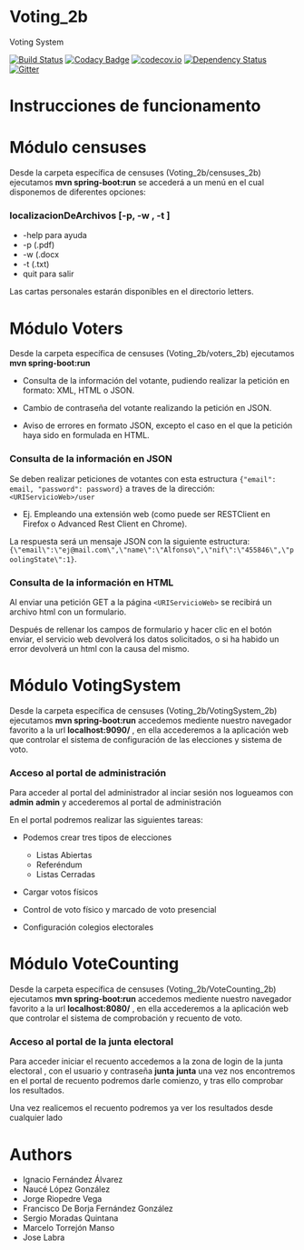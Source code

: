 # Voting_2b

Voting System

[![Build Status](https://travis-ci.org/Arquisoft/Voting_2b.svg?branch=master)](https://travis-ci.org/Arquisoft/Voting_2b)
[![Codacy Badge](https://api.codacy.com/project/badge/grade/cfba81ae28014e3893bc519f83b6d272)](https://www.codacy.com/app/jelabra/Voting_2b)
[![codecov.io](https://codecov.io/github/Arquisoft/Voting_2b/coverage.svg?branch=master)](https://codecov.io/github/Arquisoft/Voting_2b?branch=master)
[![Dependency Status](https://www.versioneye.com/user/projects/57231ce9ba37ce00464dfe03/badge.svg?style=flat)](https://www.versioneye.com/user/projects/57231ce9ba37ce00464dfe03)
[![Gitter](https://badges.gitter.im/Arquisoft/Voting_2b.svg)](https://gitter.im/Arquisoft/Voting_2b?utm_source=badge&utm_medium=badge&utm_campaign=pr-badge)


# Instrucciones de funcionamento

# Módulo censuses

Desde la carpeta específica de censuses (Voting_2b/censuses_2b) ejecutamos **mvn spring-boot:run** se accederá a un menú en el cual disponemos de diferentes opciones:

### localizacionDeArchivos    [-p, -w , -t ]

* -help para ayuda
* -p  (.pdf)
* -w (.docx
* -t (.txt) 
* quit para salir
 
Las cartas personales estarán disponibles en el directorio letters.


# Módulo Voters

Desde la carpeta específica de censuses (Voting_2b/voters_2b) ejecutamos **mvn spring-boot:run**


* Consulta de la información del votante, pudiendo realizar la petición en formato: XML, HTML o JSON.

* Cambio de contraseña del votante realizando la petición en JSON.

* Aviso de errores en formato JSON, excepto el caso en el que la petición haya sido en formulada en HTML.

### Consulta de la información en JSON
Se deben realizar peticiones de votantes con esta estructura `{"email": email, "password": password}` a traves de la dirección:
`<URIServicioWeb>/user`
 *  Ej. Empleando una extensión web (como puede ser RESTClient en Firefox o Advanced Rest Client en Chrome).

  La respuesta será un mensaje JSON con la siguiente estructura:   `{\"email\":\"ej@mail.com\",\"name\":\"Alfonso\",\"nif\":\"455846\",\"poolingState\":1}`.

### Consulta de la información en HTML
Al enviar una petición GET a la página `<URIServicioWeb>` se recibirá un archivo html con un formulario.

Después de rellenar los campos de formulario y hacer clic en el botón enviar, el servicio web devolverá los datos solicitados, o si ha habido un error devolverá un html con la causa del mismo.

# Módulo VotingSystem

Desde la carpeta específica de censuses (Voting_2b/VotingSystem_2b) ejecutamos **mvn spring-boot:run** accedemos mediente nuestro navegador favorito a la url **localhost:9090/** , en ella accederemos a la aplicación web que controlar el sistema de configuración de las elecciones y sistema de voto.

### Acceso al portal de administración

Para acceder al portal del administrador al inciar sesión nos logueamos con **admin**  **admin** y accederemos al portal de administración

En el portal podremos realizar las siguientes tareas:


* Podemos crear tres tipos de elecciones

  * Listas Abiertas
  * Referéndum
  * Listas Cerradas

* Cargar votos físicos
* Control de voto físico y marcado de voto presencial
* Configuración colegios electorales

# Módulo VoteCounting

Desde la carpeta específica de censuses (Voting_2b/VoteCounting_2b) ejecutamos **mvn spring-boot:run** accedemos mediente nuestro navegador favorito a la url **localhost:8080/** , en ella accederemos a la aplicación web que controlar el sistema de comprobación y recuento de voto.

### Acceso al portal de la junta electoral

Para acceder iniciar el recuento accedemos a la zona de login de la junta electoral , con el usuario y contraseña 
**junta** **junta** una vez nos encontremos en el portal de recuento podremos darle comienzo, y tras ello comprobar los resultados.

Una vez realicemos el recuento podremos ya ver los resultados desde cualquier lado


# Authors
* Ignacio Fernández Álvarez
* Naucé López González
* Jorge Riopedre Vega
* Francisco De Borja Fernández González
* Sergio Moradas Quintana 
* Marcelo Torrejón Manso
* Jose Labra
